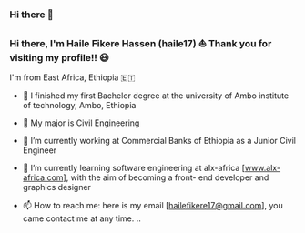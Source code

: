 ### Hi there 👋


### Hi there, I'm Haile Fikere Hassen (haile17) ⛵️ Thank you for visiting my profile!! 😆

I'm from East Africa, Ethiopia :ethiopia:

- 🏫 I finished my first Bachelor degree at the university of Ambo institute of technology, Ambo, Ethiopia 
- 🌱 My major is  Civil Engineering  
- 🔭 I’m currently working at Commercial Banks of Ethiopia as a Junior Civil Engineer 

- 🌱 I’m currently learning  software engineering at alx-africa [www.alx-africa.com],
with the aim of becoming a front- end developer and graphics designer 

- 📫 How to reach me: here is my email [hailefikere17@gmail.com], you came contact me at any time. ..
